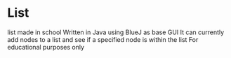 # List
list made in school
Written in Java using BlueJ as base GUI
It can currently add nodes to a list and see if a specified node is within the list
For educational purposes only
